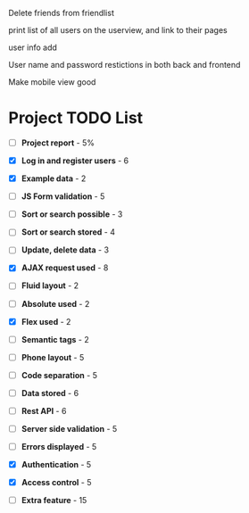 
Delete friends from friendlist

print list of all users on the userview, and link to their pages

user info add

User name and password restictions in both back and frontend

Make mobile view good


# Project TODO List

- [ ] **Project report** - 5%

- [x] **Log in and register users** - 6
- [x] **Example data** - 2
- [ ] **JS Form validation** - 5
- [ ] **Sort or search possible** - 3
- [ ] **Sort or search stored** - 4
- [ ] **Update, delete data** - 3
- [x] **AJAX request used** - 8
- [ ] **Fluid layout** - 2
- [ ] **Absolute used** - 2
- [x] **Flex used** - 2
- [ ] **Semantic tags** - 2
- [ ] **Phone layout** - 5
- [ ] **Code separation** - 5
- [ ] **Data stored** - 6
- [ ] **Rest API** - 6
- [ ] **Server side validation** - 5
- [ ] **Errors displayed** - 5
- [x] **Authentication** - 5
- [x] **Access control** - 5
- [ ] **Extra feature** - 15
